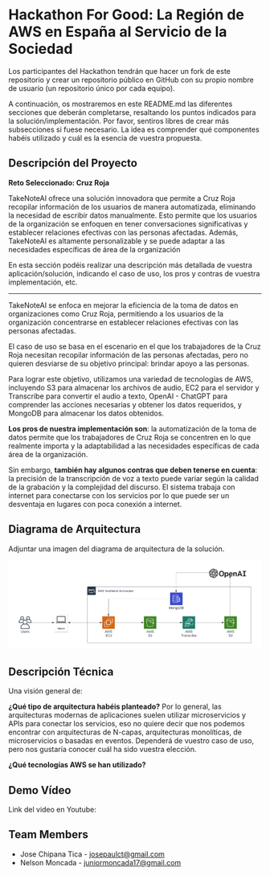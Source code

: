 # Hackathon For Good: La Región de AWS en España al Servicio de la Sociedad

Los participantes del Hackathon tendrán que hacer un fork de este repositorio y crear un repositorio público en GitHub
con su propio nombre de usuario (un repositorio único por cada equipo).

A continuación, os mostraremos en este README.md las diferentes secciones que deberán completarse, resaltando los puntos
indicados para la solución/implementación. Por favor, sentiros libres de crear más subsecciones si fuese necesario. La
idea es comprender qué componentes habéis utilizado y cuál es la esencia de vuestra propuesta.

## Descripción del Proyecto

**Reto Seleccionado: Cruz Roja**

TakeNoteAI ofrece una solución innovadora que permite a Cruz Roja recopilar información de los usuarios de manera
automatizada, eliminando la necesidad de escribir datos manualmente. Esto permite que los usuarios de la organización se
enfoquen en tener conversaciones significativas y establecer relaciones efectivas con las personas afectadas. Además,
TakeNoteAI es altamente personalizable y se puede adaptar a las necesidades específicas de área de la organización

En esta sección podéis realizar una descripción más detallada de vuestra aplicación/solución, indicando el caso de uso,
los pros y contras de vuestra implementación, etc.

------

TakeNoteAI se enfoca en mejorar la eficiencia de la toma de datos en organizaciones como Cruz Roja, permitiendo a los
usuarios de la organización concentrarse en establecer relaciones efectivas con las personas afectadas.

El caso de uso se basa en el escenario en el que los trabajadores de la Cruz Roja necesitan recopilar información
de las personas afectadas, pero no quieren desviarse de su objetivo principal: brindar apoyo a las personas.

Para lograr este objetivo, utilizamos una variedad de tecnologías de AWS, incluyendo S3 para almacenar los archivos de
audio, EC2 para el servidor y Transcribe para convertir el audio a texto, OpenAI - ChatGPT para comprender las acciones
necesarias y obtener los datos requeridos, y MongoDB para almacenar los datos obtenidos.

**Los pros de nuestra implementación son**: la automatización de la toma de datos permite que los trabajadores de Cruz
Roja se concentren en lo que realmente importa y la adaptabilidad a las necesidades específicas de cada área de la
organización.

Sin embargo, **también hay algunos contras que deben tenerse en cuenta**: la precisión de la transcripción de voz a
texto puede variar según la calidad de la grabación y la complejidad del discurso. El sistema trabaja con internet para
conectarse con los servicios por lo que puede ser un desventaja en lugares con poca conexión a internet.

## Diagrama de Arquitectura

Adjuntar una imagen del diagrama de arquitectura de la solución.

![Screenshot](takenote-arch.png)

## Descripción Técnica

Una visión general de:

**¿Qué tipo de arquitectura habéis planteado?** Por lo general, las arquitecturas modernas de aplicaciones suelen
utilizar microservicios y APIs para conectar los servicios, eso no quiere decir que nos podemos encontrar con
arquitecturas de N-capas, arquitecturas monolíticas, de microservicios o basadas en eventos. Dependerá de vuestro caso
de uso, pero nos gustaría conocer cuál ha sido vuestra elección.

**¿Qué tecnologías AWS se han utilizado?**

## Demo Vídeo

Link del video en Youtube:

## Team Members

* Jose Chipana Tica - josepaulct@gmail.com
* Nelson Moncada - juniormoncada17@gmail.com
 
